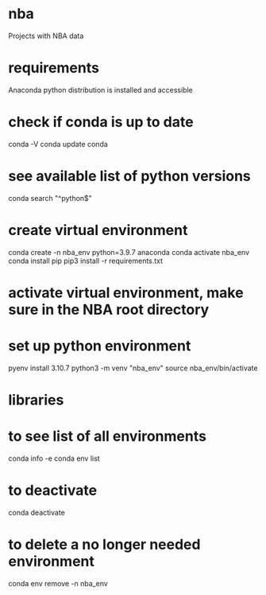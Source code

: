# nba
Projects with NBA data

# requirements
Anaconda python distribution is installed and accessible

# check if conda is up to date
conda -V
conda update conda

# see available list of python versions
conda search "^python$"

# create virtual environment
conda create -n nba_env python=3.9.7 anaconda
conda activate nba_env
conda install pip
pip3 install -r requirements.txt

# activate virtual environment, make sure in the NBA root directory









# set up python environment
pyenv install 3.10.7
python3 -m venv "nba_env"
source nba_env/bin/activate



# libraries






# to see list of all environments
conda info -e
conda env list
# to deactivate
conda deactivate
# to delete a no longer needed environment
conda env remove -n nba_env